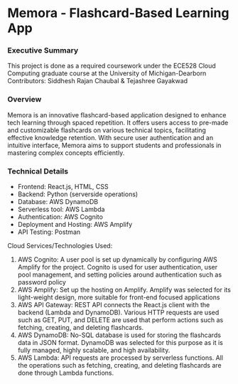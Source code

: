 <h1 style={{ font-weight:"bold" }}>Memora - Flashcard-Based Learning App</h1>

<h3>Executive Summary</h3>

This project is done as a required coursework under the ECE528 Cloud Computing graduate course at the University of Michigan-Dearborn
Contributors: Siddhesh Rajan Chaubal & Tejashree Gayakwad

<h3>Overview</h3>
Memora is an innovative flashcard-based application designed to enhance tech learning through spaced repetition. It offers users access to pre-made and customizable flashcards on various technical topics, facilitating effective knowledge retention. With secure user authentication and an intuitive interface, Memora aims to support students and professionals in mastering complex concepts efficiently.


<h3>Technical Details</h3>
<ul>
<li>Frontend: React.js, HTML, CSS</li>
<li>Backend: Python (serverside operations)</li>
<li>Database: AWS DynamoDB</li>
<li>Serverless tool: AWS Lambda</li>
<li>Authentication: AWS Cognito</li>
<li>Deployment and Hosting: AWS Amplify</li>
<li>API Testing: Postman</li>
</ul>

Cloud Services/Technologies Used:
<ol>
<li>AWS Cognito: A user pool is set up dynamically by configuring AWS Amplify for the project. Cognito is used for user authentication, user pool management, and setting policies around authentication such as password policy</li>
<li>AWS Amplify: Set up the hosting on Amplify. Amplify was selected for its light-weight design, more suitable for front-end focused applications</li>
<li>AWS API Gateway: REST API connects the React.js client with the backend (Lambda and DynamoDB). Various HTTP requests are used such as GET, PUT, and DELETE are used that perform actions such as fetching, creating, and deleting flashcards. </li>
<li>AWS DynamoDB: No-SQL database is used for storing the flashcards data in JSON format. DynamoDB was selected for this purpose as it is fully managed, highly scalable, and high availability.</li>
<li>AWS Lambda: API requests are processed by serverless functions. All the operations such as fetching, creating, and deleting flashcards are done through Lambda functions.</li>
</ol>
